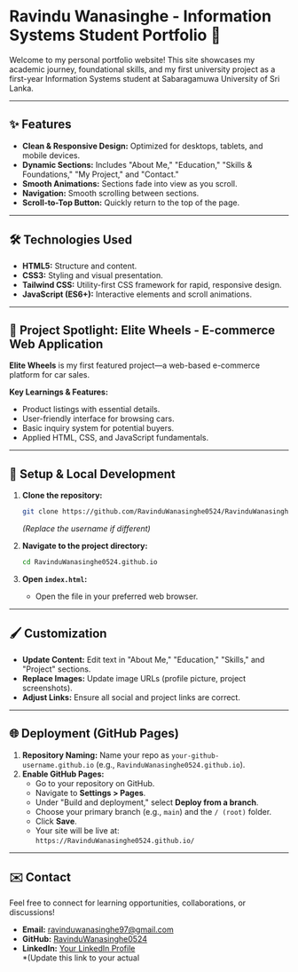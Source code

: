 # Ravindu Wanasinghe - Information Systems Student Portfolio 🚀

Welcome to my personal portfolio website! This site showcases my academic journey, foundational skills, and my first university project as a first-year Information Systems student at Sabaragamuwa University of Sri Lanka.

---

## ✨ Features

- **Clean & Responsive Design:** Optimized for desktops, tablets, and mobile devices.
- **Dynamic Sections:** Includes "About Me," "Education," "Skills & Foundations," "My Project," and "Contact."
- **Smooth Animations:** Sections fade into view as you scroll.
- **Navigation:** Smooth scrolling between sections.
- **Scroll-to-Top Button:** Quickly return to the top of the page.

---

## 🛠️ Technologies Used

- **HTML5:** Structure and content.
- **CSS3:** Styling and visual presentation.
- **Tailwind CSS:** Utility-first CSS framework for rapid, responsive design.
- **JavaScript (ES6+):** Interactive elements and scroll animations.

---

## 🎯 Project Spotlight: Elite Wheels - E-commerce Web Application

**Elite Wheels** is my first featured project—a web-based e-commerce platform for car sales.

**Key Learnings & Features:**

- Product listings with essential details.
- User-friendly interface for browsing cars.
- Basic inquiry system for potential buyers.
- Applied HTML, CSS, and JavaScript fundamentals.

---

## 🚀 Setup & Local Development

1. **Clone the repository:**

   ```sh
   git clone https://github.com/RavinduWanasinghe0524/RavinduWanasinghe0524.github.io.git
   ```

   _(Replace the username if different)_

2. **Navigate to the project directory:**

   ```sh
   cd RavinduWanasinghe0524.github.io
   ```

3. **Open `index.html`:**
   - Open the file in your preferred web browser.

---

## 🖌️ Customization

- **Update Content:** Edit text in "About Me," "Education," "Skills," and "Project" sections.
- **Replace Images:** Update image URLs (profile picture, project screenshots).
- **Adjust Links:** Ensure all social and project links are correct.

---

## 🌐 Deployment (GitHub Pages)

1. **Repository Naming:** Name your repo as `your-github-username.github.io` (e.g., `RavinduWanasinghe0524.github.io`).
2. **Enable GitHub Pages:**
   - Go to your repository on GitHub.
   - Navigate to **Settings > Pages**.
   - Under "Build and deployment," select **Deploy from a branch**.
   - Choose your primary branch (e.g., `main`) and the `/ (root)` folder.
   - Click **Save**.
   - Your site will be live at:  
     `https://RavinduWanasinghe0524.github.io/`

---

## ✉️ Contact

Feel free to connect for learning opportunities, collaborations, or discussions!

- **Email:** ravinduwanasinghe97@gmail.com
- **GitHub:** [RavinduWanasinghe0524](https://github.com/RavinduWanasinghe0524)
- **LinkedIn:** [Your LinkedIn Profile](#)  
  \*(Update this link to your actual
